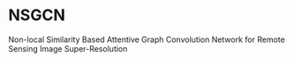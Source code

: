 # NSGCN
Non-local Similarity Based Attentive Graph Convolution Network for Remote Sensing Image Super-Resolution
